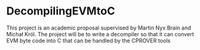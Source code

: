 # DecompilingEVMtoC
This  project  is  an  academic  proposal  supervised  by  Martin  Nyx  Brain  and  Michał  Król.  The 
project  will  be  to  write  a  decompiler  so  that  it  can  convert  EVM  byte  code  into  C  that  can  be 
handled by the CPROVER tools
